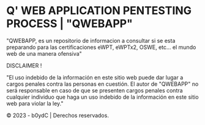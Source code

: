 # Q' WEB APPLICATION PENTESTING PROCESS | "QWEBAPP"

"QWEBAPP, es un repositorio de informacion a consultar si se esta preparando para las certificaciones eWPT, eWPTx2, OSWE, etc... el mundo web de una manera ofensiva" 

DISCLAIMER !

"El uso indebido de la información en este sitio web puede dar lugar a cargos penales contra las personas en cuestión. El autor de "QWEBAPP" no será responsable en caso de que se presenten cargos penales contra cualquier individuo que haga un uso indebido de la información en este sitio web para violar la ley."

© 2023 - b0ydC | Derechos reservados.
